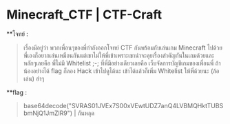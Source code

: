 # Minecraft_CTF | CTF-Craft

**โจทย์ :

  > เรื่องมีอยู่ว่า พวกเพื่อนๆของพี่กำลังออกโจทย์ CTF กันพร้อมกับเล่นเกม Minecraft ไปด้วย
  พี่เองก็อยากเล่นเหมือนกันแต่เขาไม่ให้พี่เข้าเพราะเขาน่าจะคุยเรื่องสำคัญกันในเกมด้วยและหลักๆเลยคือ พี่ไม่มี Whitelist ;-;
  ที่พี่มีอย่างเดียวเลยคือ เว็บจัดการบัญชีเกมของเพื่อนพี่ ถ้าน้องอย่างได้ flag ก็ลอง Hack เข้าไปดูได้นะ
  เข้าได้แล้วก็เพิ่ม Whitelist ให้พี่ด้วยนะ (ล้อเล่น) ฮ่าๆ
  
 **flag :
 
   > base64decode("SVRAS01JVEx7S00xVEwtUDZ7anQ4LVBMQHktTUBSbmNjQ1JmZlR9") | กันหลุด
